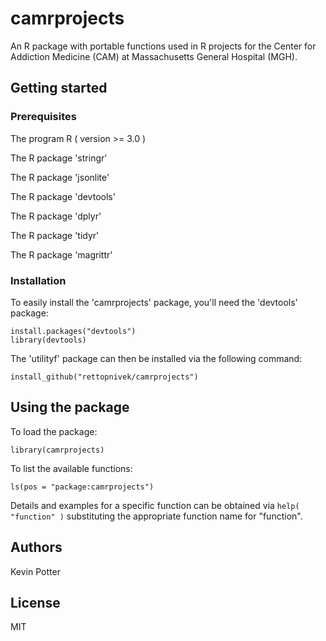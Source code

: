 # camrprojects

An R package with portable functions used in R projects for the Center for Addiction Medicine (CAM) at Massachusetts General Hospital (MGH).

## Getting started

### Prerequisites

The program R ( version >= 3.0 )

The R package 'stringr'

The R package 'jsonlite'

The R package 'devtools'

The R package 'dplyr'

The R package 'tidyr'

The R package 'magrittr'

### Installation

To easily install the 'camrprojects' package, you'll need the 'devtools' package:  
```
install.packages("devtools")
library(devtools)
```

The 'utilityf' package can then be installed via the following command:  
```
install_github("rettopnivek/camrprojects")
```

## Using the package

To load the package:
```
library(camrprojects)
```

To list the available functions:
```
ls(pos = "package:camrprojects")
```

Details and examples for a specific function can be obtained via `help( "function" )` substituting the appropriate function name for "function".

## Authors

Kevin Potter

## License

MIT
